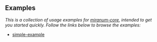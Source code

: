 ## Examples

*This is a collection of usage examples for [miranum-core](../.), intended to get you started quickly.*
*Follow the links below to browse the examples:*

- [simple-example](simple-example)
